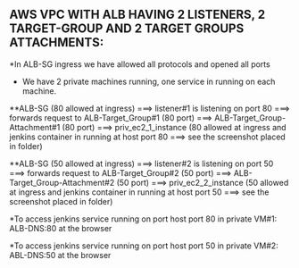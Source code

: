 AWS VPC WITH ALB HAVING 2 LISTENERS, 2 TARGET-GROUP AND 2 TARGET GROUPS ATTACHMENTS:
---------------------------------------------------------------------------------
 
*In ALB-SG ingress we have allowed all protocols and opened all ports
* We have 2 private machines running, one service in running on each machine.

**ALB-SG (80 allowed at ingress) ===> listener#1 is listening on port 80 ===> forwards request to ALB-Target_Group#1 (80 port)  ===> ALB-Target_Group-Attachment#1 (80 port) ===> priv_ec2_1_instance (80 allowed at ingress and jenkins container in running at host port 80 ===> see the screenshot placed in folder)
 
**ALB-SG (50 allowed at ingress) ===> listener#2 is listening on port 50 ===> forwards request to ALB-Target_Group#2 (50 port)  ===> ALB-Target_Group-Attachment#2 (50 port) ===> priv_ec2_2_instance (50 allowed at ingress and jenkins container in running at host port 50 ===> see the screenshot placed in folder)


*To access jenkins service running on port host port 80 in private VM#1: ALB-DNS:80 at the browser

*To access jenkins service running on port host port 50 in private VM#2: ABL-DNS:50 at the browser



